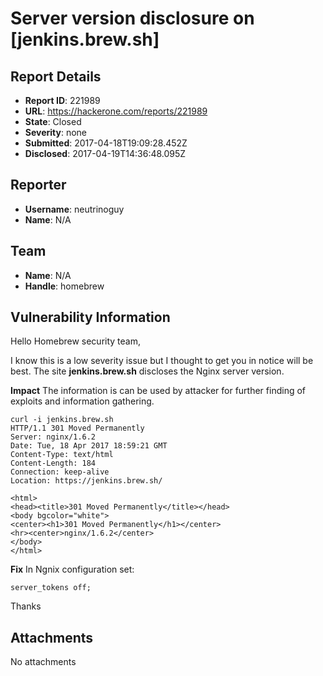 # Server version disclosure on [jenkins.brew.sh]

## Report Details
- **Report ID**: 221989
- **URL**: https://hackerone.com/reports/221989
- **State**: Closed
- **Severity**: none
- **Submitted**: 2017-04-18T19:09:28.452Z
- **Disclosed**: 2017-04-19T14:36:48.095Z

## Reporter
- **Username**: neutrinoguy
- **Name**: N/A

## Team
- **Name**: N/A
- **Handle**: homebrew

## Vulnerability Information
Hello Homebrew security team,

I know this is a low severity issue but I thought to get you in notice will be best. The site
**jenkins.brew.sh** discloses the Nginx server version.

**Impact**
The information is can be used by attacker for further finding of exploits and information gathering.

```
curl -i jenkins.brew.sh
HTTP/1.1 301 Moved Permanently
Server: nginx/1.6.2
Date: Tue, 18 Apr 2017 18:59:21 GMT
Content-Type: text/html
Content-Length: 184
Connection: keep-alive
Location: https://jenkins.brew.sh/

<html>
<head><title>301 Moved Permanently</title></head>
<body bgcolor="white">
<center><h1>301 Moved Permanently</h1></center>
<hr><center>nginx/1.6.2</center>
</body>
</html>
```

**Fix**
In Ngnix configuration set:

```server_tokens off;```

Thanks


## Attachments
No attachments
